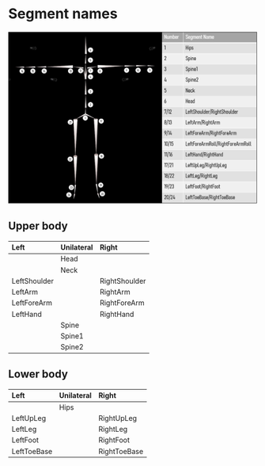 # Segment names
![skeleton names](images/skeleton.png)
## Upper body

| Left         | Unilateral | Right         |
| :----------- | :--------- | :------------ |
|              | Head       |               |
|              | Neck       |               |
| LeftShoulder |            | RightShoulder |
| LeftArm      |            | RightArm      |
| LeftForeArm  |            | RightForeArm  |
| LeftHand     |            | RightHand     |
|              | Spine      |               |
|              | Spine1     |               |
|              | Spine2     |               |

## Lower body

| Left        | Unilateral | Right        |
| :---------- | :--------- | :----------- |
|             | Hips       |              |
| LeftUpLeg   |            | RightUpLeg   |
| LeftLeg     |            | RightLeg     |
| LeftFoot    |            | RightFoot    |
| LeftToeBase |            | RightToeBase |
